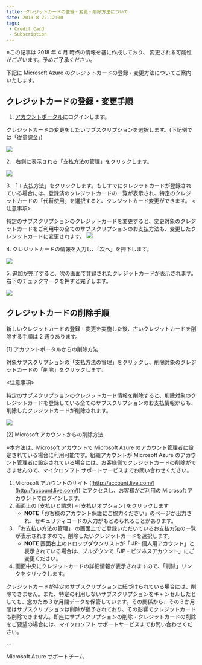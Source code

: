 ```yaml
---
title: クレジットカードの登録・変更・削除方法について
date: 2013-8-22 12:00
tags:
 - Credit Card
 - Subscription
---
```

※この記事は 2018 年 4 月 時点の情報を基に作成しており、 変更される可能性がございます。予めご了承ください。

下記に Microsoft Azure のクレジットカードの登録・変更方法についてご案内いたします。

## クレジットカードの登録・変更手順

1.  [アカウントポータル](https://account.windowsazure.com/Subscriptions/)にログインします。

クレジットカードの変更をしたいサブスクリプションを選択します。(下記例では「従量課金」)

![](./20130822a/5226.image_7A31B84D.png)


2.   右側に表示される「支払方法の管理」をクリックします。

![](./20130822a/change-pi.jpg)

3\. 「＋支払方法」をクリックします。もしすでにクレジットカードが登録されている場合には、登録済のクレジットカードの一覧が表示され、特定のクレジットカードの「代替使用」を選択すると、クレジットカード変更ができます。
<注意事項>

特定のサブスクリプションのクレジットカードを変更すると、変更対象のクレジットカードをご利用中の全てのサブスクリプションのお支払方法も、変更したクレジットカードに変更されます。
![](./20130822a/change-cc.png)

4\. クレジットカードの情報を入力し、「次へ」を押下します。

![](./20130822a/change-cc.jpg)

5\. 追加が完了すると、次の画面で登録されたクレジットカードが表示されます。右下のチェックマークを押すと完了します。

![](./20130822a/7635.image_7B662B5F.png)

## クレジットカードの削除手順

新しいクレジットカードの登録・変更を実施した後、古いクレジットカードを削除する手順は 2 通りあります。

\[1\] アカウントポータルからの削除方法

対象サブスクリプションの「支払方法の管理」をクリックし、削除対象のクレジットカードの「削除」をクリックします。

<注意事項>

特定のサブスクリプションのクレジットカード情報を削除すると、削除対象のクレジットカードを登録している全てのサブスクリプションのお支払情報からも、削除したクレジットカードが削除されます。

![](./20130822a/delete-cc1.png)

\[2\] Microsoft アカウントからの削除方法

※本方法は、Microsoft アカウントで Microsoft Azure のアカウント管理者に設定されている場合に利用可能です。組織アカウントが Microsoft Azure のアカウント管理者に設定されている場合には、お客様側でクレジットカードの削除ができませんので、マイクロソフト サポートサービスまでお問い合わせください。

1.  Microsoft アカウントのサイト ([http://account.live.com/](http://account.live.com/)) にアクセスし、お客様がご利用の Microsoft アカウントでログインします。
2.  画面上の \[支払いと請求\] – \[支払いオプション\] をクリックします
    -   **NOTE**「お客様のアカウント保護にご協力ください」のページが出力され、セキュリティコードの入力がもとめられることがあります。
3.  「お支払い方法の管理」 の画面上でご登録いただいているお支払方法の一覧が表示されますので、削除したいクレジットカードを選択します。
    -   **NOTE** 画面右上のドロップダウンリストが「 JP- 個人用アカウント」と表示されている場合は、プルダウンで「JP - ビジネスアカウント」にご変更ください。
4.  画面中央にクレジットカードの詳細情報が表示されますので、「削除」リンクをクリックします。

クレジットカードが特定のサブスクリプションに紐づけられている場合には、削除できません。また、特定の利用しないサブスクリプションをキャンセルしたとしても、念のため３か月間データを保管しています。その関係から、その３か月間はサブスクリプションは削除が猶予されており、その影響でクレジットカードも削除できません。即座にサブスクリプションの削除・クレジットカードの削除をご要望の場合には、マイクロソフト サポートサービスまでお問い合わせください。

\--

Microsoft Azure サポートチーム